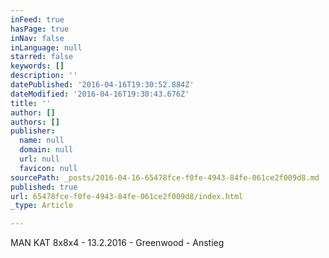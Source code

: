 ```yaml
---
inFeed: true
hasPage: true
inNav: false
inLanguage: null
starred: false
keywords: []
description: ''
datePublished: '2016-04-16T19:30:52.884Z'
dateModified: '2016-04-16T19:30:43.676Z'
title: ''
author: []
authors: []
publisher:
  name: null
  domain: null
  url: null
  favicon: null
sourcePath: _posts/2016-04-16-65478fce-f0fe-4943-84fe-061ce2f009d8.md
published: true
url: 65478fce-f0fe-4943-84fe-061ce2f009d8/index.html
_type: Article

---
```

MAN KAT 8x8x4 - 13.2.2016 - Greenwood - Anstieg